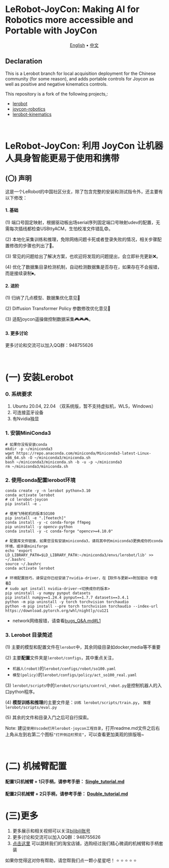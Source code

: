 # LeRobot-JoyCon: Making AI for Robotics more accessible and Portable with JoyCon

<p align="center">
  <a href="README_en.md">English</a> •
  <a href="README.md">中文</a> 
</p>

## Declaration

This is a Lerobot branch for local acquisition deployment for the Chinese community (for some reason), and adds portable controls for Joycon as well as positive and negative kinematics controls.

This repository is a fork of the following projects,:
- [lerobot](https://github.com/huggingface/lerobot)
- [joycon-robotics](https://github.com/box2ai-robotics/joycon-robotics)
- [lerobot-kinematics](https://github.com/box2ai-robotics/lerobot-kinematics)


&nbsp;

# LeRobot-JoyCon: 利用 JoyCon 让机器人具身智能更易于使用和携带

## (〇) 声明

这是一个LeRobot的中国社区分支，除了包含完整的安装和测试指令外，还主要有以下修改：

#### 1. 基础

(1) 端口号固定映射，根据驱动板出场serial序列固定端口号映射udev的配置，无需每次插线都检查USBttyACM，生怕校准文件错乱😨。

(2) 本地化采集训练和推理，免除网络问题卡死或者登录失败的情况，相关步骤配置修改的步骤也列出了🏫。

(3) 常见的问题给出了解决方案，也欢迎将发现的问题提出，会立即补充更新❌。

(4) 优化了数据集目录检测机制，自动检测数据集是否存在，如果存在不会报错，而是接续录制⏺。

#### 2. 进阶

(1) 归纳了几点模型、数据集优化意见🔨 

(2) Diffusion Transformer Policy 参数修改优化意见🌟

(3) 适配joycon遥操做控制数据采集🎮🎮🎮。

#### 3. 更多讨论

更多讨论和交流可以加入QQ群：948755626

&nbsp;

# (一) 安装Lerobot

### 0. 系统要求

  1. Ubuntu 20.04, 22.04 （双系统版，暂不支持虚拟机，WLS，Windows）
  2. 可连接蓝牙设备
  3. 有Nvidia独显
  
### 1. 安装MiniConda3
  
```shell
# 如果你没有安装conda
mkdir -p ~/miniconda3
wget https://repo.anaconda.com/miniconda/Miniconda3-latest-Linux-x86_64.sh -O ~/miniconda3/miniconda.sh
bash ~/miniconda3/miniconda.sh -b -u -p ~/miniconda3
rm ~/miniconda3/miniconda.sh
```

### 2. 使用conda配置lerobot环境

```shell
conda create -y -n lerobot python=3.10
conda activate lerobot
# cd lerobot-joycon
pip install -e .

# 使用飞特舵机的版本SO100
pip install -e ".[feetech]"
conda install -y -c conda-forge ffmpeg
pip uninstall -y opencv-python
conda install -y -c conda-forge "opencv>=4.10.0"

# 配置库文件链接，如果您没有安装miniconda3，请将其中的miniconda3更换成你的conda环境，或许是miniforge
echo 'export LD_LIBRARY_PATH=$LD_LIBRARY_PATH:~/miniconda3/envs/lerobot/lib' >> ~/.bashrc 
source ~/.bashrc
conda activate lerobot

# 环境配置技巧，请保证你已经安装了nvidia-driver，在【软件与更新=>附加驱动 中查看】
# sudo apt install nvidia-driver-<切换成你的版本>
pip uninstall -y numpy pynput datasets
pip install numpy==1.24.4 pynput==1.7.7 datasets==3.4.1
python -m pip uninstall -y torch torchvision torchaudio 
python -m pip install --pre torch torchvision torchaudio --index-url https://download.pytorch.org/whl/nightly/cu121
```

- network网络报错，请查看[bugs_Q&A.md#L1](bugs_Q&A.md#L1)

### 3. Lerobot 目录简述

  (1) 主要的模型和配置文件在``lerobot``中，其余同级目录如docker,media等不重要
  
  (2) 主要**配置**文件夹是``lerobot/configs``，其中重点关注，
  - ``机器人(robot)``的``lerobot/configs/robot/so100.yaml``
  - ``模型(policy)``的``lerobot/configs/policy/act_so100_real.yaml``
  
  (3) ``lerobot/scripts``中的``lerobot/scripts/control_robot.py``是控制机器人的入口python程序。
  
  (4) **模型训练和推理**的主要文件是：``训练 lerobot/scripts/train.py``， ``推理 lerobot/scripts/eval.py``
  
  (5) 其余的文件和目录入门之后可自行探索。

Note: 建议``使用Vscode打开lerobot-joycon工程目录``，打开readme.md文件之后右上角从左到右第二个图标``"打开侧边栏预览"``，可以查看更加美观的排版哦~

&nbsp;

# (二) 机械臂配置

#### 配置1只机械臂 + 1只手柄，请参考手册： [Single_tutorial.md](Single_tutorial.md)

#### 配置2只机械臂 + 2只手柄，请参考手册： [Double_tutorial.md](Double_tutorial.md)


# (三)更多
1. 更多展示和相关视频可以关注[bilibili账号](https://space.bilibili.com/122291348)
2. 更多讨论和交流可以加入QQ群：948755626
3. [点击这里](https://item.taobao.com/item.htm?abbucket=16&detail_redpacket_pop=true&id=906794552661&ltk2=17440907659690jpsj3h7uiismft7vle37&ns=1&skuId=5933796995638) 可以跳转我们的淘宝店铺，选购经过我们精心微调的机械臂和手柄套装

如果你觉得这对你有帮助，请您帮我们点一颗小星星吧！ ⭐ ⭐ ⭐ ⭐ ⭐